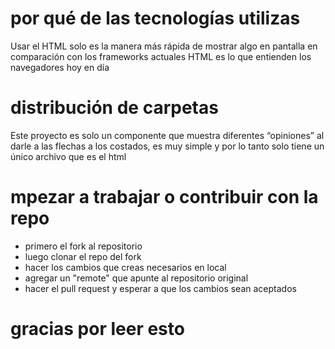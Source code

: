 # por qué de las tecnologías utilizas
Usar el HTML solo es la manera más rápida de mostrar algo en pantalla en comparación con los frameworks actuales HTML es lo que entienden los navegadores hoy en día

# distribución de carpetas
Este proyecto es solo un componente que muestra diferentes “opiniones” al darle a las flechas a los costados, es muy simple y por lo tanto solo tiene un único archivo que es el html

# mpezar a trabajar o contribuir con la repo

- primero el fork al repositorio
- luego clonar el repo del fork
- hacer los cambios que creas necesarios en local
- agregar un "remote" que apunte al repositorio original
- hacer el pull request y esperar a que los cambios sean aceptados

# gracias por leer esto
